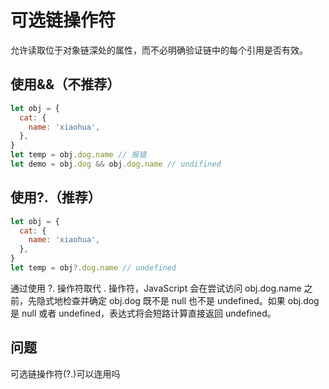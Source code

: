 # 可选链操作符

允许读取位于对象链深处的属性，而不必明确验证链中的每个引用是否有效。

## 使用&&（不推荐）

```js
let obj = {
  cat: {
    name: 'xiaohua',
  },
}
let temp = obj.dog.name // 报错
let demo = obj.dog && obj.dog.name // undifined
```

## 使用?.（推荐）

```js
let obj = {
  cat: {
    name: 'xiaohua',
  },
}
let temp = obj?.dog.name // undefined
```

通过使用 ?. 操作符取代 . 操作符，JavaScript 会在尝试访问 obj.dog.name 之前，先隐式地检查并确定 obj.dog 既不是 null 也不是 undefined。如果 obj.dog 是 null 或者 undefined，表达式将会短路计算直接返回 undefined。

## 问题

可选链操作符(?.)可以连用吗
